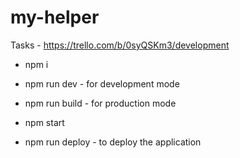 # my-helper

Tasks - https://trello.com/b/0syQSKm3/development


- npm i
- npm run dev - for development mode
- npm run build - for production mode
- npm start

- npm run deploy - to deploy the application 
